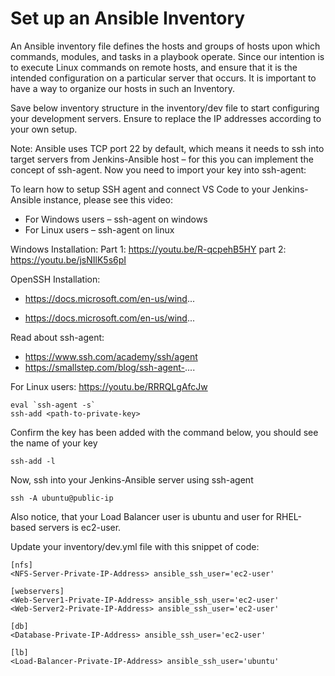 # Set up an Ansible Inventory

An Ansible inventory file defines the hosts and groups of hosts upon which commands, modules, and tasks in a playbook operate. Since
our intention is to execute Linux commands on remote hosts, and ensure that it is the intended configuration on a particular server
that occurs. It is important to have a way to organize our hosts in such an Inventory.

Save below inventory structure in the inventory/dev file to start configuring your development servers. Ensure to replace the IP
addresses according to your own setup.

Note: Ansible uses TCP port 22 by default, which means it needs to ssh into target servers from Jenkins-Ansible host – for this you
can implement the concept of ssh-agent. Now you need to import your key into ssh-agent:

To learn how to setup SSH agent and connect VS Code to your Jenkins-Ansible instance, please see this video:

- For Windows users – ssh-agent on windows
- For Linux users – ssh-agent on linux

Windows Installation:
Part 1: https://youtu.be/R-qcpehB5HY
part 2: https://youtu.be/jsNIlK5s6pI

OpenSSH Installation:

- https://docs.microsoft.com/en-us/wind...

- https://docs.microsoft.com/en-us/wind...

Read about ssh-agent:

- https://www.ssh.com/academy/ssh/agent
- https://smallstep.com/blog/ssh-agent-....

For Linux users:
https://youtu.be/RRRQLgAfcJw

```
eval `ssh-agent -s`
ssh-add <path-to-private-key>
```

Confirm the key has been added with the command below, you should see the name of your key

```
ssh-add -l
```

Now, ssh into your Jenkins-Ansible server using ssh-agent

```
ssh -A ubuntu@public-ip
```

Also notice, that your Load Balancer user is ubuntu and user for RHEL-based servers is ec2-user.

Update your inventory/dev.yml file with this snippet of code:

```
[nfs]
<NFS-Server-Private-IP-Address> ansible_ssh_user='ec2-user'

[webservers]
<Web-Server1-Private-IP-Address> ansible_ssh_user='ec2-user'
<Web-Server2-Private-IP-Address> ansible_ssh_user='ec2-user'

[db]
<Database-Private-IP-Address> ansible_ssh_user='ec2-user'

[lb]
<Load-Balancer-Private-IP-Address> ansible_ssh_user='ubuntu'
```
